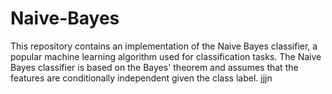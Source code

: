 # Naive-Bayes
This repository contains an implementation of the Naive Bayes classifier, a popular machine learning algorithm used for classification tasks. The Naive Bayes classifier is based on the Bayes' theorem and assumes that the features are conditionally independent given the class label. jjjn 
